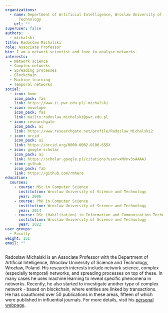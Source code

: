 ```yaml
---
organizations:
  - name: Department of Artificial Intelligence, Wroclaw University of Science and
      Technology
    url: ""
superuser: false
authors:
  - michalski
title: Radosław Michalski
role: Associate Professor
bio: I am a network scientist and love to analyse networks.
interests:
  - Network science
  - Complex networks
  - Spreading processes
  - Blockchain
  - Machine learning
  - Temporal networks
social:
  - icon: home
    icon_pack: fas
    link: https://www.ii.pwr.edu.pl/~michalski
  - icon: envelope
    icon_pack: fas
    link: mailto:radoslaw.michalski@pwr.edu.pl
  - icon: researchgate
    icon_pack: ai
    link: https://www.researchgate.net/profile/Radoslaw_Michalski2
  - icon: orcid
    icon_pack: ai
    link: https://orcid.org/0000-0002-0106-655X
  - icon: google-scholar
    icon_pack: ai
    link: https://scholar.google.pl/citations?user=xMVnv3sAAAAJ
  - icon: github
    icon_pack: fab
    link: https://github.com/rmhere
education:
  courses:
    - course: MSc in Computer Science
      institution: Wroclaw University of Science and Technology
      year: 2006
    - course: PhD in Computer Science
      institution: Wroclaw University of Science and Technology
      year: 2014
    - course: DSc (Habilitation) in Information and Communication Technology
      institution: Wroclaw University of Science and Technology
      year: 2022
user_groups:
  - Faculty
weight: 151
email: ""
---
```

Radosław Michalski is an Associate Professor with the Department of Artificial Intelligence, Wrocław University of Science and Technology, Wrocław, Poland. His research interests include network science, complex (especially temporal) networks, and spreading processes on top of these. In many cases he uses machine learning to reveal specific phenomena in networks. Recently, he also started to investigate another type of complex network - based on blockchain, where entities are linked by transactions. He has coauthored over 50 publications in these areas, fifteen of which were published in influential journals. For more details, visit his [personal webpage](https://www.ii.pwr.edu.pl/~michalski).
